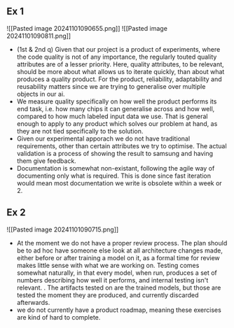 ## Ex 1
![[Pasted image 20241101090655.png]]
![[Pasted image 20241101090811.png]]
- (1st & 2nd q) Given that our project is a product of experiments, where the code quality is not of any importance, the regularly touted quality attributes are of a lesser priority. Here, quality attributes, to be relevant, should be more about what allows us to iterate quickly, than about what produces a quality product. For the product, reliability, adaptability and reusability matters since we are trying to generalise over multiple objects in our ai.
- We measure quality specifically on how well the product performs its end task, i.e. how many chips it can generalise across and how well, compared to how much labeled input data we use. That is general enough to apply to any product which solves our problem at hand, as they are not tied specifically to the solution.
- Given our experimental apporach we do not have traditional requirements, other than certain attributes we try to optimise. The actual validation is a process of showing the result to samsung and having them give feedback.
- Documentation is somewhat non-existant, following the agile way of documenting only what is required. This is done since fast iteration would mean most documentation we write is obsolete within a week or 2.
## Ex 2
![[Pasted image 20241101090715.png]]
- At the moment we do not have a proper review process. The plan should be to ad hoc have someone else look at all architecture changes made, either before or after training a model on it, as a formal time for review makes little sense with what we are working on. Testing comes somewhat naturally, in that every model, when run, produces a set of numbers describing how well it performs, and internal testing isn't relevant. . The artifacts tested on are the trained models, but those are tested the moment they are produced, and currently discarded afterwards.
- we do not currently have a product roadmap, meaning these exercises are kind of hard to complete. 